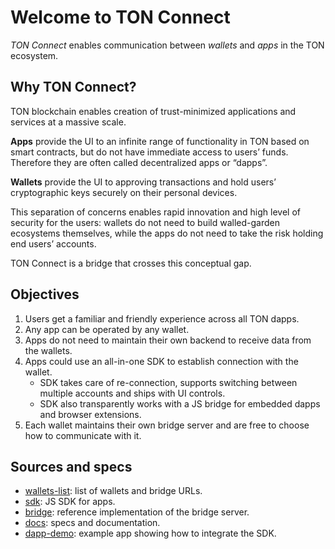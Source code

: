# Welcome to TON Connect

_TON Connect_ enables communication between _wallets_ and _apps_ in the TON ecosystem.

## Why TON Connect?

TON blockchain enables creation of trust-minimized applications and services at a massive scale.

**Apps** provide the UI to an infinite range of functionality in TON based on smart contracts, 
but do not have immediate access to users’ funds. Therefore they are often called decentralized apps or “dapps”.

**Wallets** provide the UI to approving transactions and hold users’ cryptographic keys securely on their personal devices.

This separation of concerns enables rapid innovation and high level of security for the users: 
wallets do not need to build walled-garden ecosystems themselves, while the apps do not need to take the risk holding end users’ accounts.

TON Connect is a bridge that crosses this conceptual gap.

## Objectives

1. Users get a familiar and friendly experience across all TON dapps.
2. Any app can be operated by any wallet.
3. Apps do not need to maintain their own backend to receive data from the wallets.
4. Apps could use an all-in-one SDK to establish connection with the wallet. 
   * SDK takes care of re-connection, supports switching between multiple accounts and ships with UI controls.
   * SDK also transparently works with a JS bridge for embedded dapps and browser extensions.
5. Each wallet maintains their own bridge server and are free to choose how to communicate with it.

## Sources and specs

* [wallets-list](https://github.com/ton-connect/wallets-list): list of wallets and bridge URLs.
* [sdk](https://github.com/ton-connect/sdk): JS SDK for apps.
* [bridge](https://github.com/ton-connect/bridge): reference implementation of the bridge server.
* [docs](https://github.com/ton-connect/docs): specs and documentation.
* [dapp-demo](https://github.com/ton-connect/dapp-demo): example app showing how to integrate the SDK.




